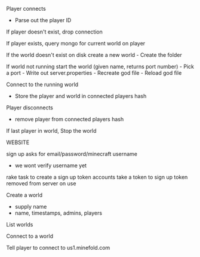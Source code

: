 Player connects
  - Parse out the player ID
  
  If player doesn't exist, drop connection
  
  If player exists, query mongo for current world on player

  If the world doesn't exist on disk create a new world
    - Create the folder
    
  If world not running start the world (given name, returns port number)
    - Pick a port
    - Write out server.properties
    - Recreate god file
    - Reload god file
    
  Connect to the running world
  
  - Store the player and world in connected players hash
  
Player disconnects
  - remove player from connected players hash
  
  If last player in world, Stop the world
  

WEBSITE

sign up asks for email/password/minecraft username
  - we wont verify username yet

rake task to create a sign up token
accounts take a token to sign up
token removed from server on use

Create a world
  - supply name
  - name, timestamps, admins, players
  
List worlds

Connect to a world

Tell player to connect to us1.minefold.com


